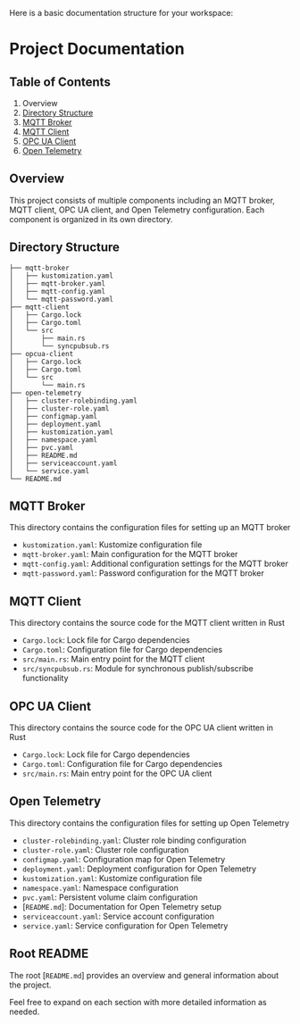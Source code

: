 Here is a basic documentation structure for your workspace:

# Project Documentation

## Table of Contents
1. Overview
2. [Directory Structure](#directory-structure)
3. [MQTT Broker](#mqtt-broker)
4. [MQTT Client](#mqtt-client)
5. [OPC UA Client](#opcua-client)
6. [Open Telemetry](#open-telemetry)

## Overview
This project consists of multiple components including an MQTT broker, MQTT client, OPC UA client, and Open Telemetry configuration. Each component is organized in its own directory.

## Directory Structure
```
├── mqtt-broker
│   ├── kustomization.yaml
│   ├── mqtt-broker.yaml
│   ├── mqtt-config.yaml
│   └── mqtt-password.yaml
├── mqtt-client
│   ├── Cargo.lock
│   ├── Cargo.toml
│   └── src
│       ├── main.rs
│       └── syncpubsub.rs
├── opcua-client
│   ├── Cargo.lock
│   ├── Cargo.toml
│   └── src
│       └── main.rs
├── open-telemetry
│   ├── cluster-rolebinding.yaml
│   ├── cluster-role.yaml
│   ├── configmap.yaml
│   ├── deployment.yaml
│   ├── kustomization.yaml
│   ├── namespace.yaml
│   ├── pvc.yaml
│   ├── README.md
│   ├── serviceaccount.yaml
│   └── service.yaml
└── README.md
```

## MQTT Broker
This directory contains the configuration files for setting up an MQTT broker

- `kustomization.yaml`: Kustomize configuration file
- `mqtt-broker.yaml`: Main configuration for the MQTT broker
- `mqtt-config.yaml`: Additional configuration settings for the MQTT broker
- `mqtt-password.yaml`: Password configuration for the MQTT broker

## MQTT Client
This directory contains the source code for the MQTT client written in Rust

- `Cargo.lock`: Lock file for Cargo dependencies
- `Cargo.toml`: Configuration file for Cargo dependencies
- `src/main.rs`: Main entry point for the MQTT client
- `src/syncpubsub.rs`: Module for synchronous publish/subscribe functionality

## OPC UA Client
This directory contains the source code for the OPC UA client written in Rust

- `Cargo.lock`: Lock file for Cargo dependencies
- `Cargo.toml`: Configuration file for Cargo dependencies
- `src/main.rs`: Main entry point for the OPC UA client

## Open Telemetry
This directory contains the configuration files for setting up Open Telemetry

- `cluster-rolebinding.yaml`: Cluster role binding configuration
- `cluster-role.yaml`: Cluster role configuration
- `configmap.yaml`: Configuration map for Open Telemetry
- `deployment.yaml`: Deployment configuration for Open Telemetry
- `kustomization.yaml`: Kustomize configuration file
- `namespace.yaml`: Namespace configuration
- `pvc.yaml`: Persistent volume claim configuration
- [`README.md`]: Documentation for Open Telemetry setup
- `serviceaccount.yaml`: Service account configuration
- `service.yaml`: Service configuration for Open Telemetry

## Root README
The root [`README.md`] provides an overview and general information about the project.

Feel free to expand on each section with more detailed information as needed.
